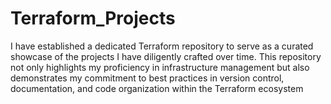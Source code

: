 # Terraform_Projects
I have established a dedicated Terraform repository to serve as a curated showcase of the projects I have diligently crafted over time. This repository not only highlights my proficiency in infrastructure management but also demonstrates my commitment to best practices in version control, documentation, and code organization within the Terraform ecosystem
